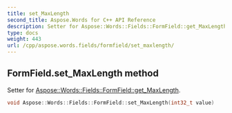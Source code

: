 ```yaml
---
title: set_MaxLength
second_title: Aspose.Words for C++ API Reference
description: Setter for Aspose::Words::Fields::FormField::get_MaxLength. 
type: docs
weight: 443
url: /cpp/aspose.words.fields/formfield/set_maxlength/
---
```

## FormField.set_MaxLength method


Setter for [Aspose::Words::Fields::FormField::get_MaxLength](../get_maxlength/).

```cpp
void Aspose::Words::Fields::FormField::set_MaxLength(int32_t value)
```

